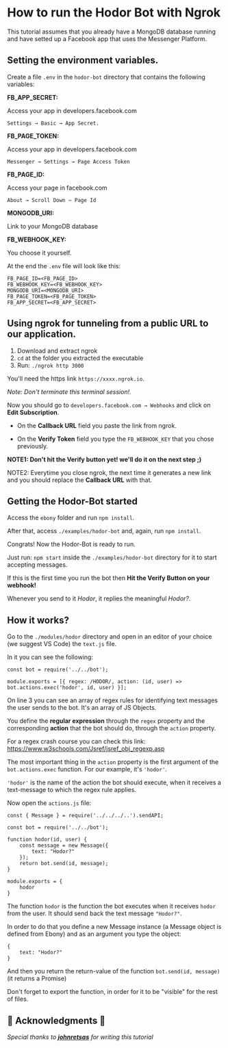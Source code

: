 # How to run the Hodor Bot with Ngrok

This tutorial assumes that you already have a MongoDB database running and have setted up a Facebook app that uses the Messenger Platform.

## Setting the environment variables.

Create a file `.env` in the `hodor-bot` directory that contains the following 	variables:

**FB_APP_SECRET:**

Access your app in developers.facebook.com

`Settings → Basic → App Secret.`

**FB_PAGE_TOKEN:**
	
Access your app in developers.facebook.com

`Messenger → Settings → Page Access Token`

**FB_PAGE_ID:**

Access your page in facebook.com

`About → Scroll Down – Page Id`

**MONGODB_URI:**

Link to your MongoDB database

**FB_WEBHOOK_KEY:**

You choose it yourself.

At the end the `.env` file will look like this:

```
FB_PAGE_ID=<FB_PAGE_ID>
FB_WEBHOOK_KEY=<FB_WEBHOOK_KEY>
MONGODB_URI=<MONGODB_URI>
FB_PAGE_TOKEN=<FB_PAGE_TOKEN>
FB_APP_SECRET=<FB_APP_SECRET>
```

## Using ngrok for tunneling from a public URL to our application.

1. Download and extract ngrok 
2. `cd` at the folder you extracted the executable
3. Run: `./ngrok http 3000` 

You'll need the https link `https://xxxx.ngrok.io`. 

*Note: Don't terminate this terminal session!.* 

Now you should go to `developers.facebook.com → Webhooks` and click on **Edit Subscription**.

* On the **Callback URL** field you paste the link from ngrok. 

* On the **Verify Token** field you type the `FB_WEBHOOK_KEY` that you chose previously.

**NOTE1: Don't hit the Verify button yet! we'll do it on the next step ;)**

NOTE2: Everytime you close ngrok, the next time it generates a new link and you should replace the **Callback URL** with that.

## Getting the Hodor-Bot started

Access the `ebony` folder and run `npm install`. 

After that, access `./examples/hodor-bot` and, again, run `npm install`. 

Congrats! Now the Hodor-Bot is ready to run. 

Just run: `npm start` inside the `./examples/hodor-bot` directory for it to start accepting messages.

If this is the first time you run the bot then **Hit the Verify Button on your webhook!**

Whenever you send to it _Hodor_, it replies the meaningful _Hodor?_.

## How it works?

Go to the `./modules/hodor` directory and open in an editor of your choice (we suggest VS Code) the `text.js` file. 

In it you can see the following: 

```
const bot = require('../../bot');

module.exports = [{ regex: /HODOR/, action: (id, user) => bot.actions.exec('hodor', id, user) }];
```

On line 3 you can see an array of regex rules for identifying text messages the user sends to the bot. It's an array of JS Objects. 

You define the **regular expression** through the `regex` property and the corresponding **action** that the bot should do, through the `action` property.

For a regex crash course you can check this link:
https://www.w3schools.com/Jsref/jsref_obj_regexp.asp 

The most important thing in the `action` property is the first argument of the `bot.actions.exec` function. For our example, it's `'hodor'`. 
	
`'hodor'` is the name of the action the bot should execute, when it receives a text-message to which the regex rule applies.

Now open the `actions.js` file: 

```
const { Message } = require('../../../..').sendAPI;

const bot = require('../../bot');

function hodor(id, user) {
    const message = new Message({
        text: "Hodor?"
    });
    return bot.send(id, message);
}

module.exports = {
    hodor
}
```

The function `hodor` is the function the bot executes when it receives `hodor` from the user. It should send back the text message `"Hodor?"`. 

In order to do that you define a new Message instance (a Message object is defined from Ebony) and as an argument you type the object: 

```
{
	text: "Hodor?"
}
```

And then you return the return-value of the function `bot.send(id, message)` (it returns a Promise)

Don't forget to export the function, in order for it to be "visible" for the rest of files.

## :clap: Acknowledgments :clap:
_Special thanks to [**johnretsas**](https://github.com/johnretsas) for writing this tutorial_